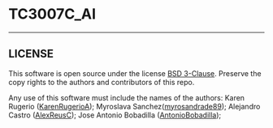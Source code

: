 # TC3007C_AI

---

## LICENSE 

This software is open source under the license [BSD 3-Clause](https://github.com/myrosandrade89/TC3007C_AI/blob/develop/LICENSE.md). Preserve the copy rights to the authors and contributors of this repo. 

Any use of this software must include the names of the authors:
Karen Rugerio ([KarenRugerioA](https://github.com/KarenRugerioA)); Myroslava Sanchez([myrosandrade89](https://github.com/myrosandrade89)); Alejandro Castro ([AlexReusC](https://github.com/AlexReusC)); Jose Antonio Bobadilla ([AntonioBobadilla](https://github.com/AntonioBobadilla)); 
